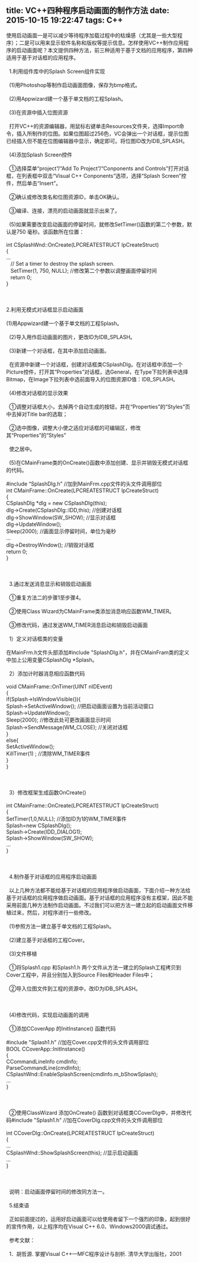 title: VC++四种程序启动画面的制作方法
date: 2015-10-15 19:22:47
tags: C++
---
<body>
<a name="1960"/>

<div>
<div style="word-wrap: break-word; -webkit-nbsp-mode: space; -webkit-line-break: after-white-space;">
使用启动画面一是可以减少等待程序加载过程中的枯燥感（尤其是一些大型程序）；二是可以用来显示软件名称和版权等提示信息。怎样使用VC++制作应用程序的启动画面呢？本文提供四种方法，前三种适用于基于文档的应用程序，第四种适用于基于对话框的应用程序。<br/><br/>
  1.利用组件库中的Splash Screen组件实现<br/><br/>
  (1)用Photoshop等制作启动画面图像，保存为bmp格式。<br/><br/>
  (2)用Appwizard建一个基于单文档的工程Splash。<br/><br/>
  (3)在资源中插入位图资源<br/><br/>
  打开VC++的资源编辑器，用鼠标右键单击Resources文件夹，选择Import命令，插入所制作的位图。如果位图超过256色，VC会弹出一个对话框，提示位图已经插入但不能在位图编辑器中显示，确定即可。将位图ID改为IDB_SPLASH。<br/><br/>
  (4)添加Splash Screen控件<br/><br/>
  ①选择菜单“project”/“Add To Project”/“Conponents and Controls”打开对话框，在列表框中双击“Visual C++ Conponents”选项，选择“Splash Screen”控件，然后单击“Insert”。<br/><br/>
  ②确认或修改类名和位图资源ID，单击OK确认。<br/><br/>
  ③编译、连接，漂亮的启动画面就显示出来了。<br/><br/>
  (5)如果需要改变启动画面的停留时间，就修改SetTimer()函数的第二个参数，默认是750 毫秒。该函数所在位置：<br/><br/>
int CSplashWnd::OnCreate(LPCREATESTRUCT lpCreateStruct)<br/>
{<br/>
...<br/>
   // Set a timer to destroy the splash screen.<br/>
   SetTimer(1, 750, NULL); //修改第二个参数以调整画面停留时间<br/>
   return 0;<br/>
}<br/><br/><br/><br/>
2.利用无模式对话框显示启动画面<br/><br/>
(1)用Appwizard建一个基于单文档的工程Splash。<br/><br/>
  (2)导入用作启动画面的图片，更改ID为IDB_SPLASH。<br/><br/>
  (3)新建一个对话框，在其中添加启动画面。<br/><br/>
  在资源中新建一个对话框，创建对话框类CSplashDlg。在对话框中添加一个Picture控件，打开其“Properties”对话框，选General，在Type下拉列表中选择Bitmap，在Image下拉列表中选前面导入的位图资源ID值：IDB_SPLASH。<br/><br/>
  (4)修改对话框的显示效果<br/><br/>
  ①调整对话框大小，去掉两个自动生成的按钮，并在“Properties”的“Styles”页中去掉对Title bar的选取；<br/><br/>
  ②选中图像，调整大小使之适应对话框的可编辑区，修改其“Properties”的“Styles”<br/><br/>
  使之居中。<br/><br/>
  (5)在CMainFrame类的OnCreate()函数中添加创建、显示并销毁无模式对话框的代码。<br/><br/>
#include “SplashDlg.h” //加到MainFrm.cpp文件的头文件调用部位<br/>
int CMainFrame::OnCreate(LPCREATESTRUCT lpCreateStruct)<br/>
{<br/>
CSplashDlg *dlg = new CSplashDlg(this);<br/>
dlg-&gt;Create(CSplashDlg::IDD,this); //创建对话框<br/>
dlg-&gt;ShowWindow(SW_SHOW); //显示对话框<br/>
dlg-&gt;UpdateWindow();<br/>
Sleep(2000); //画面显示停留时间，单位为毫秒<br/>
…<br/>
dlg-&gt;DestroyWindow(); //销毁对话框<br/>
return 0;<br/>
}<br/><br/><br/><br/>
  3.通过发送消息显示和销毁启动画面<br/><br/>
  ①重复方法二的步骤1至步骤4。<br/><br/>
  ②使用Class Wizard为CMainFrame类添加消息响应函数WM_TIMER。<br/><br/>
  ③修改代码，通过发送WM_TIMER消息启动和销毁启动画面<br/><br/>
  1）定义对话框类的变量<br/><br/>
在MainFrm.h文件头部添加#include &quot;SplashDlg.h&quot;，并在CMainFram类的定义中加上公用变量CSplashDlg *Splash。<br/><br/>
  2）添加计时器消息相应函数代码<br/><br/>
void CMainFrame::OnTimer(UINT nIDEvent)<br/>
{<br/>
if(Splash-&gt;IsWindowVisible()){<br/>
Splash-&gt;SetActiveWindow(); //把启动画面设置为当前活动窗口<br/>
Splash-&gt;UpdateWindow();<br/>
Sleep(2000); //修改此处可更改画面显示时间<br/>
Splash-&gt;SendMessage(WM_CLOSE); //关闭对话框<br/>
}<br/>
else{<br/>
SetActiveWindow();<br/>
KillTimer(1) ; //清除WM_TIMER事件<br/>
}<br/>
}<br/><br/><br/><br/>
  3）修改框架生成函数OnCreate()<br/><br/>
int CMainFrame::OnCreate(LPCREATESTRUCT lpCreateStruct)<br/>
{<br/>
SetTimer(1,0,NULL); //添加ID为1的WM_TIMER事件<br/>
Splash=new CSplashDlg();<br/>
Splash-&gt;Create(IDD_DIALOG1);<br/>
Splash-&gt;ShowWindow(SW_SHOW);<br/>
…<br/>
}<br/><br/><br/><br/>
  4.制作基于对话框的应用程序启动画面<br/><br/>
  以上几种方法都不能给基于对话框的应用程序做启动画面，下面介绍一种方法给基于对话框的应用程序做启动画面。基于对话框的应用程序没有主框架，因此不能采用前面几种方法制作启动画面。不过我们可以把方法一建立起的启动画面文件移植过来，然后，对程序进行一些修改。<br/><br/>
  (1)参照方法一建立基于单文档的工程Splash。<br/><br/>
  (2)建立基于对话框的工程Cover。<br/><br/>
  (3)文件移植<br/><br/>
  ①将Splash1.cpp 和Splash1.h 两个文件从方法一建立的Splash工程拷贝到Cover工程中，并且分别加入到Source Files和Header Files中；<br/><br/>
  ②导入位图文件到工程的资源中，改ID为IDB_SPLASH。<br/><br/><br/><br/>
  (4)修改代码，实现启动画面的调用<br/><br/>
  ①添加CCoverApp 的InitInstance() 函数代码<br/><br/>
#include &quot;Splash1.h&quot; //加在Cover.cpp文件的头文件调用部位<br/>
BOOL CCoverApp::InitInstance()<br/>
{<br/>
CCommandLineInfo cmdInfo;<br/>
ParseCommandLine(cmdInfo);<br/>
CSplashWnd::EnableSplashScreen(cmdInfo.m_bShowSplash);<br/>
...<br/>
}<br/><br/><br/><br/>
  ②使用ClassWizard 添加OnCreate() 函数到对话框类CCoverDlg中，并修改代码#include &quot;Splash1.h&quot; //加在CoverDlg.cpp文件的头文件调用部位<br/><br/>
int CCoverDlg::OnCreate(LPCREATESTRUCT lpCreateStruct)<br/>
{<br/>
...<br/>
CSplashWnd::ShowSplashScreen(this); //显示启动画面<br/>
...<br/>
}<br/><br/><br/><br/>
  说明：启动画面停留时间的修改同方法一。<br/><br/>
  5.结束语<br/><br/>
  正如前面提过的，运用好启动画面可以给使用者留下一个强烈的印象，起到很好的宣传作用，以上程序均在Visual C++ 6.0、Windows2000调试通过。<br/><br/>
  参考文献：<br/><br/>
  1．胡哲源. 掌握Visual C++—MFC程序设计与剖析. 清华大学出版社，2001<br/></div>
</div></body>